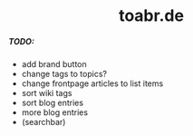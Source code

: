 <div align="center">
<h1>toabr.de</h1>
</div>

##### TODO:
- add brand button
- change tags to topics?
- change frontpage articles to list items
- sort wiki tags
- sort blog entries
- more blog entries
- (searchbar)
